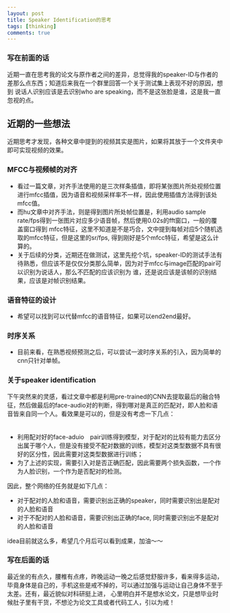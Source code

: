 ```yaml
---
layout: post
title: Speaker Identification的思考
tags: [thinking]
comments: true
---  
```


### 写在前面的话　　

近期一直在思考我的论文与原作者之间的差异，总觉得我的speaker-ID与作者的差那么点东西；知道后来我在一个群里回答一个关于测试集上表现不好的原因，想到
说话人识别应该是去识别who are speaking，而不是这张脸是谁，这是我一直忽视的点。　　

## 近期的一些想法　　

近期思考才发现，各种文章中提到的视频其实是图片，如果将其放于一个文件夹中即可实现视频的效果。　　

### MFCC与视频帧的对齐　　

* 看过一篇文章，对齐手法使用的是三次样条插值，即将某张图片所处视频位置进行mfcc插值，因为语音和视频采样率不一样，因此使用插值方法得到该处mfcc值。  
* 而hu文章中对齐手法，则是得到图片所处帧位置是，利用audio sample rate/fps得到一张图片对应多少语音帧，然后使用0.02s的fft窗口，一般的覆盖窗口得到
mfcc特征，这里不知道是不是巧合，文中提到每帧对应5个随机选取的mfcc特征，但是这里的sr/fps, 得到刚好是5个mfcc特征，希望是这么计算的。　　
* 关于后续的分类，近期还在做测试，这里先挖个坑，speaker-ID的测试手法有待熟悉，但应该不是仅仅分类那么简单，因为对于mfcc与image匹配的pair可以识别为说话人，那么不匹配的应该识别为
谁，还是说应该是该帧的识别结果，应该是对帧识别结果。　　

### 语音特征的设计　　

* 希望可以找到可以代替mfcc的语音特征，如果可以end2end最好。　　


### 时序关系　　

* 目前来看，在熟悉视频预测之后，可以尝试一波时序关系的引入，因为简单的cnn只针对单帧。　　

### 关于speaker identification  

下午突然来的灵感，看过文章中都是利用pre-trained的CNN去提取最后的融合特征，然后做最后的face-audio对的判断，得到哪对是真正的匹配对，即人脸和语音皆来自同一个人。看效果是可以的，但是没有考虑一下几点：  
　
* 利用配对好的face-aduio　pair训练得到模型，对于配对的比较有能力去区分出属于哪个人，但是没有接受不配对数据的训练，模型对这类型数据不具有很好的区分性，因此需要对这类型数据进行训练；  
* 为了上述的实现，需要引入对是否正确匹配，因此需要两个损失函数，一个作为人脸识别，一个作为是否配对的检测。　　

因此，整个网络的任务就是如下几点：　　

* 对于配对的人脸和语音，需要识别出正确的speaker，同时需要识别出是配对的人脸和语音 
* 对于不配对的人脸和语音，需要识别出正确的face, 同时需要识别出不是配对的人脸和语音

idea目前就这么多，希望几个月后可以看到成果，加油～～

### 写在后面的话　　

最近坐的有点久，腰椎有点疼，昨晚运动一晚之后感觉舒服许多，看来得多运动，毕竟身体是自己的，手机这些是戒不掉的，可以通过加强与运动让自己身体不至于太差。还有，最近貌似对科研挺上进，
心里明白并不是想水论文，只是想毕业时候肚子里有干货，不想沦为论文工具或者代码工人，引以为戒！
